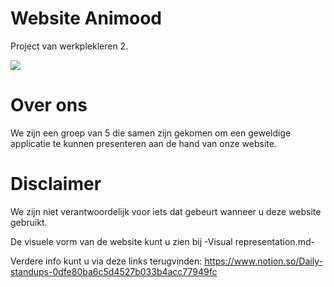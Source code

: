 # Website Animood
Project van werkplekleren 2.

![](https://i.ibb.co/rfCntzP/DEFINITIEF.jpg)

# Over ons
We zijn een groep van 5 die samen zijn gekomen om een geweldige applicatie te kunnen presenteren aan de hand van onze website.


# Disclaimer
We zijn niet verantwoordelijk voor iets dat gebeurt wanneer u deze website gebruikt.

De visuele vorm van de website kunt u zien bij -Visual representation.md-

Verdere info kunt u via deze links terugvinden: https://www.notion.so/Daily-standups-0dfe80ba6c5d4527b033b4acc77949fc
